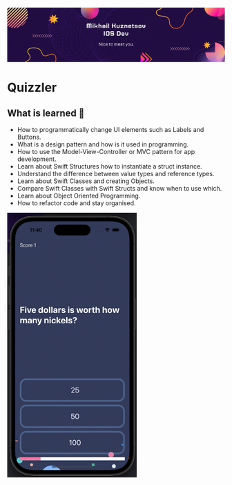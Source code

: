 
![Banner](Documentation/MikhailKuznetsov_Dev_01.png)

#  Quizzler




## What is learned  :space_invader:

* How to programmatically change UI elements such as Labels and Buttons.
* What is a design pattern and how is it used in programming.
* How to use the Model-View-Controller or MVC pattern for app development.
* Learn about Swift Structures how to instantiate a struct instance.
* Understand the difference between value types and reference types. 
* Learn about Swift Classes and creating Objects.
* Compare Swift Classes with Swift Structs and know when to use which.
* Learn about Object Oriented Programming.
* How to refactor code and stay organised.


<img src="Documentation/Quizzler.png" width="300">
